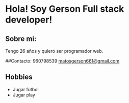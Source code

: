 # Hola! Soy Gerson Full stack developer!

## Sobre mi: 
Tengo 26 años y quiero ser programador web.

##Contacto: 
960798539
matosgerson661@gmail.com

## Hobbies
- Jugar futbol
- Jugar play
